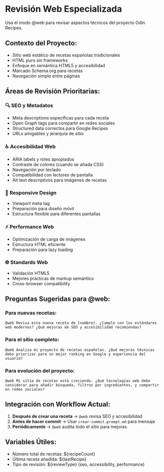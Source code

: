 # Revisión Web Especializada

Usa el modo @web para revisar aspectos técnicos del proyecto Odin Recipes.

## Contexto del Proyecto:
- Sitio web estático de recetas españolas tradicionales
- HTML puro sin frameworks
- Enfoque en semántica HTML5 y accesibilidad
- Marcado Schema.org para recetas
- Navegación simple entre páginas

## Áreas de Revisión Prioritarias:

### 🔍 **SEO y Metadatos**
- Meta descriptions específicas para cada receta
- Open Graph tags para compartir en redes sociales
- Structured data correctos para Google Recipes
- URLs amigables y jerarquía de sitio

### ♿ **Accesibilidad Web**
- ARIA labels y roles apropiados
- Contraste de colores (cuando se añada CSS)
- Navegación por teclado
- Compatibilidad con lectores de pantalla
- Alt text descriptivos para imágenes de recetas

### 📱 **Responsive Design**
- Viewport meta tag
- Preparación para diseño móvil
- Estructura flexible para diferentes pantallas

### ⚡ **Performance Web**
- Optimización de carga de imágenes
- Estructura HTML eficiente
- Preparación para lazy loading

### 🌐 **Standards Web**
- Validación HTML5
- Mejores prácticas de markup semántico
- Cross-browser compatibility

## Preguntas Sugeridas para @web:

### Para nuevas recetas:
```
@web Revisa esta nueva receta de [nombre]. ¿Cumple con los estándares web modernos? ¿Qué mejoras de SEO y accesibilidad recomiendas?
```

### Para el sitio completo:
```
@web Analiza mi proyecto de recetas españolas. ¿Qué mejoras técnicas debo priorizar para un mejor ranking en Google y experiencia del usuario?
```

### Para evolución del proyecto:
```
@web Mi sitio de recetas está creciendo. ¿Qué tecnologías web debo considerar para añadir búsqueda, filtros por ingredientes, y compartir en redes sociales?
```

## Integración con Workflow Actual:

1. **Después de crear una receta** → `@web` revisa SEO y accesibilidad
2. **Antes de hacer commit** → Usar `crear-commit.prompt.md` para mensaje
3. **Periódicamente** → `@web` audita todo el sitio para mejoras

## Variables Útiles:
- Número total de recetas: ${recipeCount}
- Última receta añadida: ${lastRecipe}
- Tipo de revisión: ${reviewType} (seo, accessibility, performance)